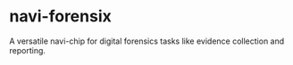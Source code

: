 # navi-forensix
A versatile navi-chip for digital forensics tasks like evidence collection and reporting.
